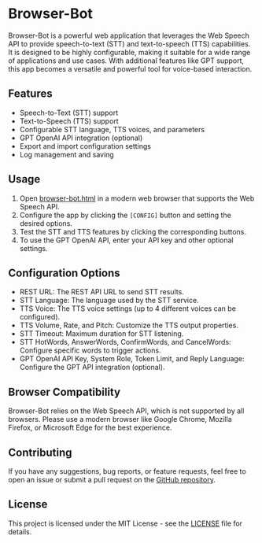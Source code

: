 # Browser-Bot

Browser-Bot is a powerful web application that leverages the Web Speech API to provide speech-to-text (STT) and text-to-speech (TTS) capabilities. It is designed to be highly configurable, making it suitable for a wide range of applications and use cases. With additional features like GPT support, this app becomes a versatile and powerful tool for voice-based interaction.

## Features

- Speech-to-Text (STT) support
- Text-to-Speech (TTS) support
- Configurable STT language, TTS voices, and parameters
- GPT OpenAI API integration (optional)
- Export and import configuration settings
- Log management and saving

## Usage

1. Open [browser-bot.html](https://johnson-yo.github.io/browser-bot.html) in a modern web browser that supports the Web Speech API.
2. Configure the app by clicking the `[CONFIG]` button and setting the desired options.
3. Test the STT and TTS features by clicking the corresponding buttons.
4. To use the GPT OpenAI API, enter your API key and other optional settings.

## Configuration Options

- REST URL: The REST API URL to send STT results.
- STT Language: The language used by the STT service.
- TTS Voice: The TTS voice settings (up to 4 different voices can be configured).
- TTS Volume, Rate, and Pitch: Customize the TTS output properties.
- STT Timeout: Maximum duration for STT listening.
- STT HotWords, AnswerWords, ConfirmWords, and CancelWords: Configure specific words to trigger actions.
- GPT OpenAI API Key, System Role, Token Limit, and Reply Language: Configure the GPT API integration (optional).

## Browser Compatibility

Browser-Bot relies on the Web Speech API, which is not supported by all browsers. Please use a modern browser like Google Chrome, Mozilla Firefox, or Microsoft Edge for the best experience.

## Contributing

If you have any suggestions, bug reports, or feature requests, feel free to open an issue or submit a pull request on the [GitHub repository](https://github.com/).

## License

This project is licensed under the MIT License - see the [LICENSE](LICENSE) file for details.
